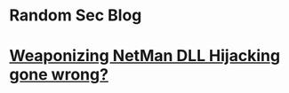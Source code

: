 # Random Sec Blog






 <h1><a href="/weaponizing-netman">Weaponizing NetMan DLL Hijacking gone wrong?</a></h1>

